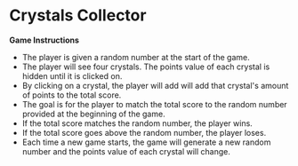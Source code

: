 # Crystals Collector
__Game Instructions__
* The player is given a random number at the start of the game.
* The player will see four crystals. The points value of each crystal is hidden until it is clicked on.
* By clicking on a crystal, the player will add will add that crystal's amount of points to the total score.
* The goal is for the player to match the total score to the random number provided at the beginning of the game.
* If the total score matches the random number, the player wins.
* If the total score goes above the random number, the player loses.
* Each time a new game starts, the game will generate a new random number and the points value of each crystal will change.